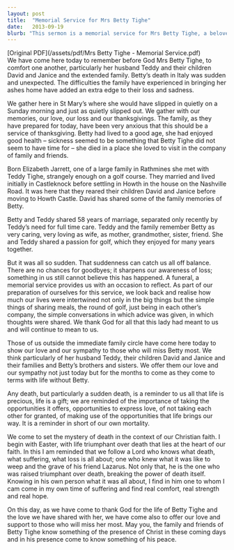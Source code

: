 ```yaml
---
layout: post
title:  "Memorial Service for Mrs Betty Tighe"
date:   2013-09-19
blurb: "This sermon is a memorial service for Mrs Betty Tighe, a beloved member of the community who passed away suddenly. The sermon is a celebration of her life, her love for her family, and her passion for golf. It also reflects on the preciousness of life and the importance of expressing love and not taking each other for granted."
---
```

[Original PDF](/assets/pdf/Mrs Betty Tighe - Memorial Service.pdf)    
We have come here today to remember before God Mrs Betty Tighe, to comfort one another, particularly her husband Teddy and their children David and Janice and the extended family. Betty’s death in Italy was sudden and unexpected. The difficulties the family have experienced in bringing her ashes home have added an extra edge to their loss and sadness.

We gather here in St Mary’s where she would have slipped in quietly on a Sunday morning and just as quietly slipped out. We gather with our memories, our love, our loss and our thanksgivings. The family, as they have prepared for today, have been very anxious that this should be a service of thanksgiving. Betty had lived to a good age, she had enjoyed good health – sickness seemed to be something that Betty Tighe did not seem to have time for – she died in a place she loved to visit in the company of family and friends.

Born Elizabeth Jarrett, one of a large family in Rathmines she met with Teddy Tighe, strangely enough on a golf course. They married and lived initially in Castleknock before settling in Howth in the house on the Nashville Road. It was here that they reared their children David and Janice before moving to Howth Castle. David has shared some of the family memories of Betty.

Betty and Teddy shared 58 years of marriage, separated only recently by Teddy’s need for full time care. Teddy and the family remember Betty as very caring, very loving as wife, as mother, grandmother, sister, friend. She and Teddy shared a passion for golf, which they enjoyed for many years together.

But it was all so sudden. That suddenness can catch us all off balance. There are no chances for goodbyes; it sharpens our awareness of loss; something in us still cannot believe this has happened. A funeral, a memorial service provides us with an occasion to reflect. As part of our preparation of ourselves for this service, we look back and realise how much our lives were intertwined not only in the big things but the simple things of sharing meals, the round of golf, just being in each other’s company, the simple conversations in which advice was given, in which thoughts were shared. We thank God for all that this lady had meant to us and will continue to mean to us.

Those of us outside the immediate family circle have come here today to show our love and our sympathy to those who will miss Betty most. We think particularly of her husband Teddy, their children David and Janice and their families and Betty’s brothers and sisters. We offer them our love and our sympathy not just today but for the months to come as they come to terms with life without Betty.

Any death, but particularly a sudden death, is a reminder to us all that life is precious, life is a gift; we are reminded of the importance of taking the opportunities it offers, opportunities to express love, of not taking each other for granted, of making use of the opportunities that life brings our way. It is a reminder in short of our own mortality.

We come to set the mystery of death in the context of our Christian faith. I begin with Easter, with life triumphant over death that lies at the heart of our faith. In this I am reminded that we follow a Lord who knows what death, what suffering, what loss is all about; one who knew what it was like to weep and the grave of his friend Lazarus. Not only that, he is the one who was raised triumphant over death, breaking the power of death itself. Knowing in his own person what it was all about, I find in him one to whom I cam come in my own time of suffering and find real comfort, real strength and real hope.

On this day, as we have come to thank God for the life of Betty Tighe and the love we have shared with her, we have come also to offer our love and support to those who will miss her most. May you, the family and friends of Betty Tighe know something of the presence of Christ in these coming days and in his presence come to know something of his peace.
